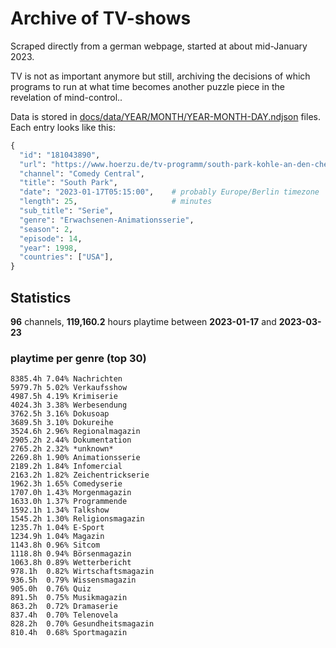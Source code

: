 # Archive of TV-shows

Scraped directly from a german webpage, started at about mid-January 2023.

TV is not as important anymore but still, archiving the decisions of which programs to run at what time
becomes another puzzle piece in the revelation of mind-control.. 

Data is stored in [docs/data/YEAR/MONTH/YEAR-MONTH-DAY.ndjson](docs/data/) files. 
Each entry looks like this:

```python
{
  "id": "181043890", 
  "url": "https://www.hoerzu.de/tv-programm/south-park-kohle-an-den-chefkoch/bid_181043890/", 
  "channel": "Comedy Central", 
  "title": "South Park", 
  "date": "2023-01-17T05:15:00",    # probably Europe/Berlin timezone 
  "length": 25,                     # minutes 
  "sub_title": "Serie", 
  "genre": "Erwachsenen-Animationsserie", 
  "season": 2, 
  "episode": 14, 
  "year": 1998, 
  "countries": ["USA"],
}
```

## Statistics

**96** channels, **119,160.2** hours playtime between **2023-01-17** and **2023-03-23**


### playtime per genre (top 30)

    8385.4h 7.04% Nachrichten
    5979.7h 5.02% Verkaufsshow
    4987.5h 4.19% Krimiserie
    4024.3h 3.38% Werbesendung
    3762.5h 3.16% Dokusoap
    3689.5h 3.10% Dokureihe
    3524.6h 2.96% Regionalmagazin
    2905.2h 2.44% Dokumentation
    2765.2h 2.32% *unknown*
    2269.8h 1.90% Animationsserie
    2189.2h 1.84% Infomercial
    2163.2h 1.82% Zeichentrickserie
    1962.3h 1.65% Comedyserie
    1707.0h 1.43% Morgenmagazin
    1633.0h 1.37% Programmende
    1592.1h 1.34% Talkshow
    1545.2h 1.30% Religionsmagazin
    1235.7h 1.04% E-Sport
    1234.9h 1.04% Magazin
    1143.8h 0.96% Sitcom
    1118.8h 0.94% Börsenmagazin
    1063.8h 0.89% Wetterbericht
    978.1h  0.82% Wirtschaftsmagazin
    936.5h  0.79% Wissensmagazin
    905.0h  0.76% Quiz
    891.5h  0.75% Musikmagazin
    863.2h  0.72% Dramaserie
    837.4h  0.70% Telenovela
    828.2h  0.70% Gesundheitsmagazin
    810.4h  0.68% Sportmagazin
